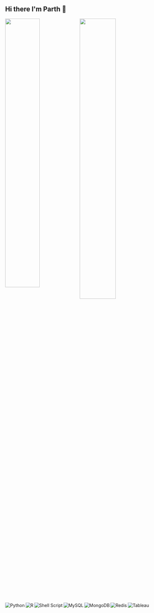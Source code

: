 ## Hi there I'm Parth 👋
<img align ='left' width = '47%' src ='https://github-readme-stats.vercel.app/api?username=PMAlik24&show_icons=true&theme=radical' />
<img align ='left' width = '48%' src ='https://github-readme-stats.vercel.app/api/top-langs/?username=Pmalik24&hide_progress=true)](https://github.com/anuraghazra/github-readme-stats' />

<img  align ='left' alt = 'Python' src = 'https://img.shields.io/badge/Python-FFD43B?style=for-the-badge&logo=python&logoColor=blue' />
<img  align ='left' alt = 'R' src = 'https://img.shields.io/badge/r-%23276DC3.svg?style=for-the-badge&logo=r&logoColor=white' />
<img  align ='left' alt = 'Shell Script' src = 'https://img.shields.io/badge/Shell_Script-121011?style=for-the-badge&logo=gnu-bash&logoColor=white' />
<img  align ='left' alt = 'MySQL' src = 'https://img.shields.io/badge/MySQL-005C84?style=for-the-badge&logo=mysql&logoColor=white' />
<img  align ='left' alt = 'MongoDB' src = 'https://img.shields.io/badge/MongoDB-%234ea94b.svg?style=for-the-badge&logo=mongodb&logoColor=white' />
<img  align ='left' alt = 'Redis' src = 'https://img.shields.io/badge/redis-%23DD0031.svg?style=for-the-badge&logo=redis&logoColor=white' />
<img  align ='left' alt = 'Tableau' src = 'https://img.shields.io/badge/Tableau-E97627?style=for-the-badge&logo=Tableau&logoColor=white' />
